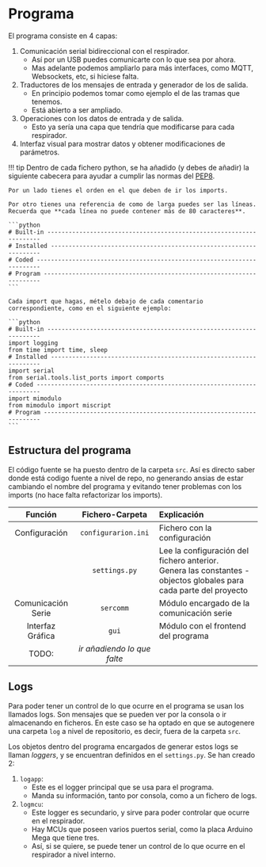 # Programa

El programa consiste en 4 capas:

1. Comunicación serial bidireccional con el respirador.
    - Así por un USB puedes comunicarte con lo que sea por ahora.
    - Mas adelante podemos ampliarlo para más interfaces, como MQTT, Websockets, etc, si hiciese falta.
2. Traductores de los mensajes de entrada y generador de los de salida.
    - En principio podemos tomar como ejemplo el de las tramas que tenemos.
    - Está abierto a ser ampliado.
3. Operaciones con los datos de entrada y de salida.
    - Esto ya sería una capa que tendría que modificarse para cada respirador.
4. Interfaz visual para mostrar datos y obtener modificaciones de parámetros.

!!! tip
    Dentro de cada fichero python, se ha añadido (y debes de añadir) la siguiente cabecera para ayudar a cumplir las normas del [PEP8](https://pep8.org/).

    Por un lado tienes el orden en el que deben de ir los imports.
    
    Por otro tienes una referencia de como de larga puedes ser las líneas. Recuerda que **cada línea no puede contener más de 80 caracteres**.

    ```python
    # Built-in --------------------------------------------------------------------
    # Installed -------------------------------------------------------------------
    # Coded -----------------------------------------------------------------------
    # Program ---------------------------------------------------------------------
    ```

    Cada import que hagas, mételo debajo de cada comentario correspondiente, como en el siguiente ejemplo:

    ```python
    # Built-in --------------------------------------------------------------------
    import logging
    from time import time, sleep
    # Installed -------------------------------------------------------------------
    import serial
    from serial.tools.list_ports import comports
    # Coded -----------------------------------------------------------------------
    import mimodulo
    from mimodulo import miscript
    # Program ---------------------------------------------------------------------
    ```

## Estructura del programa

El código fuente se ha puesto dentro de la carpeta `src`. Así es directo saber donde está codigo fuente a nivel de repo, no generando ansias de estar cambiando el nombre del programa y evitando tener problemas con los imports (no hace falta refactorizar los imports).

| Función | Fichero-Carpeta| Explicación |
| :-: | :-: | :- |
| Configuración | `configurarion.ini` | Fichero con la configuración |
|  | `settings.py` | Lee la configuración del fichero anterior.<br>Genera las constantes - objectos globales para cada parte del proyecto |
| Comunicación Serie | `sercomm` | Módulo encargado de la comunicación serie |
| Interfaz Gráfica | `gui` | Módulo con el frontend del programa |
| TODO: | *ir añadiendo lo que falte* |  |

## Logs

Para poder tener un control de lo que ocurre en el programa se usan los llamados logs. Son mensajes que se pueden ver por la consola o ir almacenando en ficheros. En este caso se ha optado en que se autogenere una carpeta `log` a nivel de repositorio, es decir, fuera de la carpeta `src`.

Los objetos dentro del programa encargados de generar estos logs se llaman *loggers*, y se encuentran definidos en el `settings.py`. Se han creado 2:

1. `logapp`:
    - Este es el logger principal que se usa para el programa.
    - Manda su información, tanto por consola, como a un fichero de logs.
2. `logmcu`:
    - Este logger es secundario, y sirve para poder controlar que ocurre en el respirador.
    - Hay MCUs que poseen varios puertos serial, como la placa Arduino Mega que tiene tres.
    - Así, si se quiere, se puede tener un control de lo que ocurre en el respirador a nivel interno.
